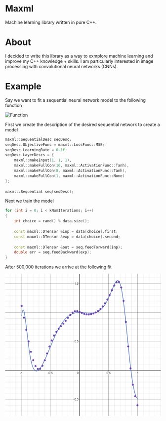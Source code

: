 # Maxml

Machine learning library written in pure C++.

# About

I decided to write this library as a way to exmplore machine learning and improve my C++ knowledge + skills.
I am particularly interested in image processing with convolutional neural networks (CNNs).

# Example

Say we want to fit a sequential neural network model to the following function

![Function](https://latex.codecogs.com/png.image?\dpi{300}&space;\bg_white&space;y=2^{\sin(5x^3)}-x^2)

First we create the description of the desired sequential network to create a model

```C++
maxml::SequentialDesc seqDesc;
seqDesc.ObjectiveFunc = maxml::LossFunc::MSE;
seqDesc.LearningRate = 0.1f;
seqDesc.LayerDescs = {
	maxml::makeInput(1, 1, 1),
	maxml::makeFullCon(16, maxml::ActivationFunc::Tanh),
	maxml::makeFullCon(8, maxml::ActivationFunc::Tanh),
	maxml::makeFullCon(1, maxml::ActivationFunc::None)
};

maxml::Sequential seq(seqDesc);
```

Next we train the model

```C++
for (int i = 0; i < kNumIterations; i++)
{
  	int choice = rand() % data.size();

	const maxml::DTensor &inp = data[choice].first;
	const maxml::DTensor &exp = data[choice].second;

	const maxml::DTensor &out = seq.feedForward(inp);
	double err = seq.feedBackward(exp);
}
```

After 500,000 iterations we arrive at the following fit

![Regression](/regression.png)
